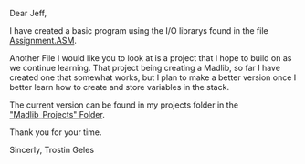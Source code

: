Dear Jeff,

I have created a basic program using the I/O librarys found in the file [Assignment.ASM](https://github.com/bananajoeo7/csc215/blob/main/Notes/CPM_Chapter_14_Folder/Assignment.ASM).

Another File I would like you to look at is a project that I hope to build on as we continue learning.
That project being creating a Madlib, so far I have created one that somewhat works, but I plan to make a better version once I better learn how to create and store variables in the stack.

The current version can be found in my projects folder in the ["Madlib_Projects" Folder]().

Thank you for your time.

Sincerly,
Trostin Geles